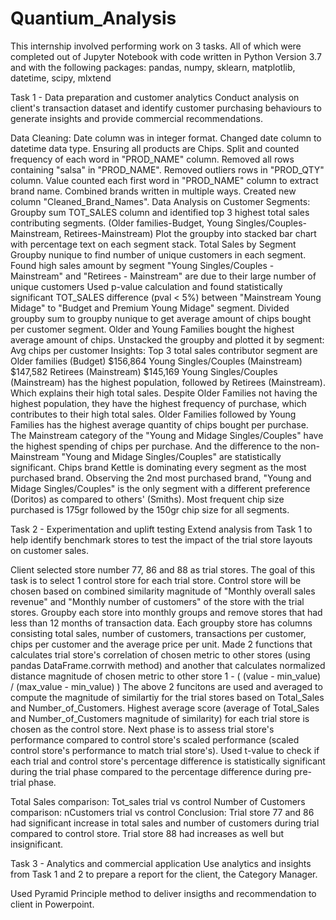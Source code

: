 # Quantium_Analysis

This internship involved performing work on 3 tasks. All of which were completed out of Jupyter Notebook with code written in Python Version 3.7 and with the following packages: 
pandas, numpy, sklearn, matplotlib, datetime, scipy, mlxtend

Task 1 - Data preparation and customer analytics
Conduct analysis on client's transaction dataset and identify customer purchasing behaviours to generate insights and provide commercial recommendations.

Data Cleaning:
Date column was in integer format. Changed date column to datetime data type.
Ensuring all products are Chips. Split and counted frequency of each word in "PROD_NAME" column. Removed all rows containing "salsa" in "PROD_NAME".
Removed outliers rows in "PROD_QTY" column.
Value counted each first word in "PROD_NAME" column to extract brand name. Combined brands written in multiple ways. Created new column "Cleaned_Brand_Names".
Data Analysis on Customer Segments:
Groupby sum TOT_SALES column and identified top 3 highest total sales contributing segments. (Older families-Budget, Young Singles/Couples-Mainstream, Retirees-Mainstream)
Plot the groupby into stacked bar chart with percentage text on each segment stack. Total Sales by Segment
Groupby nunique to find number of unique customers in each segment. Found high sales amount by segment "Young Singles/Couples - Mainstream" and "Retirees - Mainstream" are due to their large number of unique customers
Used p-value calculation and found statistically significant TOT_SALES difference (pval < 5%) between "Mainstream Young Midage" to "Budget and Premium Young Midage" segment.
Divided groupby sum to groupby nunique to get average amount of chips bought per customer segment. Older and Young Families bought the highest average amount of chips.
Unstacked the groupby and plotted it by segment: Avg chips per customer
Insights:
Top 3 total sales contributor segment are
Older families (Budget) $156,864
Young Singles/Couples (Mainstream) $147,582
Retirees (Mainstream) $145,169
Young Singles/Couples (Mainstream) has the highest population, followed by Retirees (Mainstream). Which explains their high total sales.
Despite Older Families not having the highest population, they have the highest frequency of purchase, which contributes to their high total sales.
Older Families followed by Young Families has the highest average quantity of chips bought per purchase.
The Mainstream category of the "Young and Midage Singles/Couples" have the highest spending of chips per purchase. And the difference to the non-Mainstream "Young and Midage Singles/Couples" are statistically significant.
Chips brand Kettle is dominating every segment as the most purchased brand.
Observing the 2nd most purchased brand, "Young and Midage Singles/Couples" is the only segment with a different preference (Doritos) as compared to others' (Smiths).
Most frequent chip size purchased is 175gr followed by the 150gr chip size for all segments.


Task 2 - Experimentation and uplift testing
Extend analysis from Task 1 to help identify benchmark stores to test the impact of the trial store layouts on customer sales.

Client selected store number 77, 86 and 88 as trial stores. The goal of this task is to select 1 control store for each trial store.
Control store will be chosen based on combined similarity magnitude of "Monthly overall sales revenue" and "Monthly number of customers" of the store with the trial stores.
Groupby each store into monthly groups and remove stores that had less than 12 months of transaction data.
Each groupby store has columns consisting total sales, number of customers, transactions per customer, chips per customer and the average price per unit.
Made 2 functions that calculates trial store's correlation of chosen metric to other stores (using pandas DataFrame.corrwith method) and another that calculates normalized distance magnitude of chosen metric to other store 1 - ( (value - min_value) / (max_value - min_value) )
The above 2 funcitons are used and averaged to compute the magnitude of similartiy for the trial stores based on Total_Sales and Number_of_Customers.
Highest average score (average of Total_Sales and Number_of_Customers magnitude of similarity) for each trial store is chosen as the control store.
Next phase is to assess trial store's performance compared to control store's scaled performance (scaled control store's performance to match trial store's). Used t-value to check if each trial and control store's percentage difference is statistically significant during the trial phase compared to the percentage difference during pre-trial phase.

Total Sales comparison: Tot_sales trial vs control Number of Customers comparison: nCustomers trial vs control
Conclusion: Trial store 77 and 86 had significant increase in total sales and number of customers during trial compared to control store. Trial store 88 had increases as well but insignificant.

Task 3 - Analytics and commercial application
Use analytics and insights from Task 1 and 2 to prepare a report for the client, the Category Manager.

Used Pyramid Principle method to deliver insigths and recommendation to client in Powerpoint.
